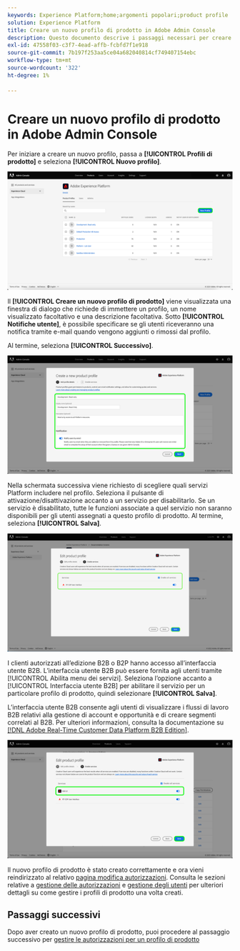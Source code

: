 ```yaml
---
keywords: Experience Platform;home;argomenti popolari;product profile
solution: Experience Platform
title: Creare un nuovo profilo di prodotto in Adobe Admin Console
description: Questo documento descrive i passaggi necessari per creare un nuovo profilo di prodotto in Adobe Admin Console. Per iniziare a creare un nuovo profilo, accedi alla scheda Profili di prodotto e fai clic su Nuovo profilo.
exl-id: 47558f03-c3f7-4ead-affb-fcbfd7f1e918
source-git-commit: 7b197f253aa5ce04a682040814cf749407154ebc
workflow-type: tm+mt
source-wordcount: '322'
ht-degree: 1%

---
```


# Creare un nuovo profilo di prodotto in Adobe Admin Console

Per iniziare a creare un nuovo profilo, passa a **[!UICONTROL Profili di prodotto]** e seleziona **[!UICONTROL Nuovo profilo]**.

![new-profile](../images/new-profile.png)

Il **[!UICONTROL Creare un nuovo profilo di prodotto]** viene visualizzata una finestra di dialogo che richiede di immettere un profilo, un nome visualizzato facoltativo e una descrizione facoltativa. Sotto **[!UICONTROL Notifiche utente]**, è possibile specificare se gli utenti riceveranno una notifica tramite e-mail quando vengono aggiunti o rimossi dal profilo.

Al termine, seleziona **[!UICONTROL Successivo]**.

![create-new-product-profile](../images/create-new-product-profile.png)

Nella schermata successiva viene richiesto di scegliere quali servizi Platform includere nel profilo. Seleziona il pulsante di attivazione/disattivazione accanto a un servizio per disabilitarlo. Se un servizio è disabilitato, tutte le funzioni associate a quel servizio non saranno disponibili per gli utenti assegnati a questo profilo di prodotto. Al termine, seleziona **[!UICONTROL Salva]**.

![enable-services](../images/enable-services.png)

I clienti autorizzati all’edizione B2B o B2P hanno accesso all’interfaccia utente B2B. L’interfaccia utente B2B può essere fornita agli utenti tramite [!UICONTROL Abilita menu dei servizi]. Seleziona l’opzione accanto a [!UICONTROL Interfaccia utente B2B] per abilitare il servizio per un particolare profilo di prodotto, quindi selezionare **[!UICONTROL Salva]**.

L’interfaccia utente B2B consente agli utenti di visualizzare i flussi di lavoro B2B relativi alla gestione di account e opportunità e di creare segmenti correlati al B2B. Per ulteriori informazioni, consulta la documentazione su [[!DNL Adobe Real-Time Customer Data Platform B2B Edition]](../../rtcdp/b2b-overview.md).

![enable-b2b](../images/enable-b2b.png)

Il nuovo profilo di prodotto è stato creato correttamente e ora vieni reindirizzato al relativo [pagina modifica autorizzazioni](#edit-permissions). Consulta le sezioni relative a [gestione delle autorizzazioni](#manage-permissions-for-a-product-profile) e [gestione degli utenti](#manage-users-for-a-product-profile) per ulteriori dettagli su come gestire i profili di prodotto una volta creati.

## Passaggi successivi

Dopo aver creato un nuovo profilo di prodotto, puoi procedere al passaggio successivo per [gestire le autorizzazioni per un profilo di prodotto](permissions.md)

